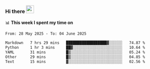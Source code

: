 ### Hi there <a href="https://www.gautamkrishnar.com/"><img src="https://media.giphy.com/media/hvRJCLFzcasrR4ia7z/giphy.gif" width="25px"></a>

📊 **This week I spent my time on**

<!--START_SECTION:waka-->

```txt
From: 28 May 2025 - To: 04 June 2025

Markdown   7 hrs 29 mins   ██████████████████▓░░░░░░   74.87 %
Python     1 hr 3 mins     ██▓░░░░░░░░░░░░░░░░░░░░░░   10.64 %
YAML       31 mins         █▒░░░░░░░░░░░░░░░░░░░░░░░   05.24 %
Other      29 mins         █▒░░░░░░░░░░░░░░░░░░░░░░░   04.85 %
Text       15 mins         ▓░░░░░░░░░░░░░░░░░░░░░░░░   02.56 %
```

<!--END_SECTION:waka-->
